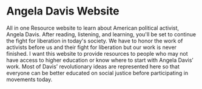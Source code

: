 # Angela Davis Website
All in one Resource website to learn about American political activist, Angela Davis. After reading, listening, and learning, you'll be set to continue the fight for liberation in today's society. We have to honor the work of activists before us and their fight for liberation but our work is never finished. I want this website to provide resources to people who may not have access to higher education or know where to start with Angela Davis’ work. Most of Davis’ revolutionary ideas are represented here so that everyone can be better educated on social justice before participating in movements today.
